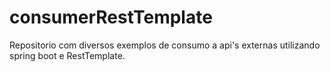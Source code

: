 # consumerRestTemplate
Repositorio com diversos exemplos de consumo a api's externas utilizando spring boot e RestTemplate.
